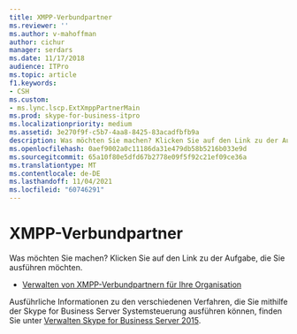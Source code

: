 ```yaml
---
title: XMPP-Verbundpartner
ms.reviewer: ''
ms.author: v-mahoffman
author: cichur
manager: serdars
ms.date: 11/17/2018
audience: ITPro
ms.topic: article
f1.keywords:
- CSH
ms.custom:
- ms.lync.lscp.ExtXmppPartnerMain
ms.prod: skype-for-business-itpro
ms.localizationpriority: medium
ms.assetid: 3e270f9f-c5b7-4aa8-8425-83acadfbfb9a
description: Was möchten Sie machen? Klicken Sie auf den Link zu der Aufgabe, die Sie ausführen möchten.
ms.openlocfilehash: 0aef9002a0c11186da31e479db58b5216b033e9d
ms.sourcegitcommit: 65a10f80e5dfd67b2778e09f5f92c21ef09ce36a
ms.translationtype: MT
ms.contentlocale: de-DE
ms.lasthandoff: 11/04/2021
ms.locfileid: "60746291"
---
```

# <a name="xmpp-federated-partners"></a>XMPP-Verbundpartner

Was möchten Sie machen? Klicken Sie auf den Link zu der Aufgabe, die Sie ausführen möchten.

- [Verwalten von XMPP-Verbundpartnern für Ihre Organisation](/previous-versions/office/lync-server-2013/lync-server-2013-manage-xmpp-federated-partners-for-your-organization)

Ausführliche Informationen zu den verschiedenen Verfahren, die Sie mithilfe der Skype for Business Server Systemsteuerung ausführen können, finden Sie unter [Verwalten Skype for Business Server 2015](../../manage/manage.md).